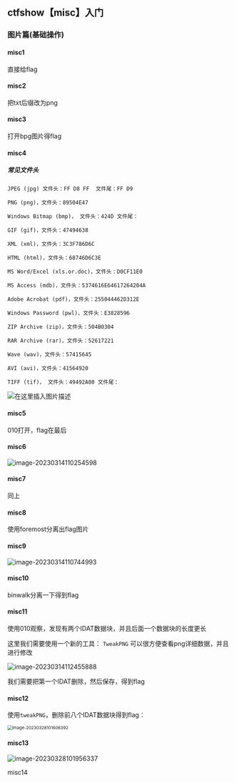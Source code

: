 ## ctfshow【misc】入门

### 图片篇(基础操作)

#### misc1

直接给flag

#### misc2            

把txt后缀改为png

#### misc3

打开bpg图片得flag

#### misc4

##### 常见文件头

```
JPEG (jpg) 文件头：FF D8 FF  文件尾：FF D9

PNG (png)，文件头：89504E47

Windows Bitmap (bmp)， 文件头：424D 文件尾：

GIF (gif)，文件头：47494638

XML (xml)，文件头：3C3F786D6C

HTML (html)，文件头：68746D6C3E

MS Word/Excel (xls.or.doc)，文件头：D0CF11E0

MS Access (mdb)，文件头：5374616E64617264204A

Adobe Acrobat (pdf)，文件头：255044462D312E

Windows Password (pwl)，文件头：E3828596

ZIP Archive (zip)，文件头：504B0304

RAR Archive (rar)，文件头：52617221

Wave (wav)，文件头：57415645

AVI (avi)，文件头：41564920

TIFF (tif)， 文件头：49492A00 文件尾：
```

![在这里插入图片描述](https://s2.loli.net/2023/03/14/XAc5WLeyqC6FjuP.png)



#### misc5            

010打开，flag在最后



#### misc6

![image-20230314110254598](https://s2.loli.net/2023/03/14/lbDe25aKXWIkHCr.png)



#### misc7

同上



#### misc8

使用foremost分离出flag图片



#### misc9

![image-20230314110744993](https://s2.loli.net/2023/03/14/8InGa1YVO6cvSqu.png)

#### misc10

binwalk分离一下得到flag

#### misc11

使用010观察，发现有两个IDAT数据块，并且后面一个数据块的长度更长

这里我们需要使用一个新的工具： `TweakPNG` 可以很方便查看png详细数据，并且进行修改

![image-20230314112455888](https://s2.loli.net/2023/03/14/qHyTpJwL5fP2m9R.png)



我们需要把第一个IDAT删除，然后保存，得到flag





#### misc12

使用`tweakPNG`，删除前八个IDAT数据块得到flag：

<img src="https://s2.loli.net/2023/03/28/apPeTrcMIoKzHkU.png" alt="image-20230328101606392" style="zoom: 67%;" />



#### misc13



![image-20230328101956337](https://s2.loli.net/2023/03/28/3uTKI45hXdaNPcS.png)



misc14



































